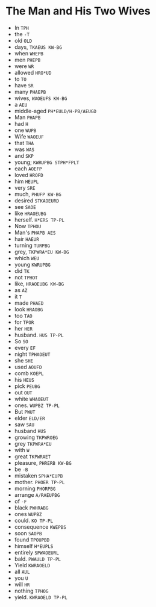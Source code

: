 # The Man and His Two Wives

* In `TPH`
* the `-T`
* old `OLD`
* days, `TKAEUS KW-BG`
* when `WHEPB`
* men `PHEPB`
* were `WR`
* allowed `HRO*UD`
* to `TO`
* have `SR`
* many `PHAEPB`
* wives, `WAOEUFS KW-BG`
* a `AEU`
* middle-aged `PH*EULD/H-PB/AEUGD`
* Man `PHAPB`
* had `H`
* one `WUPB`
* Wife `WAOEUF`
* that `THA`
* was `WAS`
* and `SKP`
* young; `KWRUPBG STPH*FPLT`
* each `AOEFP`
* loved `HROFD`
* him `HEUPL`
* very `SRE`
* much, `PHUFP KW-BG`
* desired `STKAOEURD`
* see `SAOE`
* like `HRAOEUBG`
* herself. `H*ERS TP-PL`
* Now `TPHOU`
* Man's `PHAPB AES`
* hair `HAEUR`
* turning `TURPBG`
* grey, `TKPWRA*EU KW-BG`
* which `WEU`
* young `KWRUPBG`
* did `TK`
* not `TPHOT`
* like, `HRAOEUBG KW-BG`
* as `AZ`
* it `T`
* made `PHAED`
* look `HRAOBG`
* too `TAO`
* for `TPOR`
* her `HER`
* husband. `HUS TP-PL`
* So `SO`
* every `EF`
* night `TPHAOEUT`
* she `SHE`
* used `AOUFD`
* comb `KOEPL`
* his `HEUS`
* pick `PEUBG`
* out `OUT`
* white `WHAOEUT`
* ones. `WUPBZ TP-PL`
* But `PWUT`
* elder `ELD/ER`
* saw `SAU`
* husband `HUS`
* growing `TKPWROEG`
* grey `TKPWRA*EU`
* with `W`
* great `TKPWRAET`
* pleasure, `PHRERB KW-BG`
* be `-B`
* mistaken `SPHA*EUPB`
* mother. `PHOER TP-PL`
* morning `PHORPBG`
* arrange `A/RAEUPBG`
* of `-F`
* black `PWHRABG`
* ones `WUPBZ`
* could. `KO TP-PL`
* consequence `KWEPBS`
* soon `SAOPB`
* found `TPOUPBD`
* himself `H*EUPLS`
* entirely `SPWAOEURL`
* bald. `PWAULD TP-PL`
* Yield `KWRAOELD`
* all `AUL`
* you `U`
* will `HR`
* nothing `TPHOG`
* yield. `KWRAOELD TP-PL`
